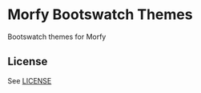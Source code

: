 # Morfy Bootswatch Themes
Bootswatch themes for Morfy

## License
See [LICENSE](https://github.com/morfy-cms/bootswatch/blob/master/LICENSE)
